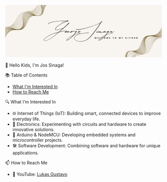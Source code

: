 ![Banner](./banner.png)

👋 Hello Kids, I'm Jos Sinaga!

📚 Table of Contents
- [What I'm Interested In](#what-im-interested-in)
- [How to Reach Me](#how-to-reach-me)

🔍 What I'm Interested In
- 🌐 Internet of Things (IoT): Building smart, connected devices to improve everyday life.
- 🔌 Electronics: Experimenting with circuits and hardware to create innovative solutions.
- 🤖 Arduino & NodeMCU: Developing embedded systems and microcontroller projects.
- 🛠️ Software Development: Combining software and hardware for unique applications.

📫 How to Reach Me
- 🎥 YouTube: [Lukas Gustavo](https://www.youtube.com/@Lukasgustavo16)

